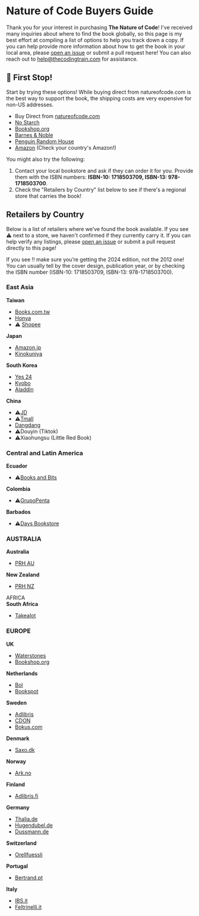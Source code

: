 # Nature of Code Buyers Guide

Thank you for your interest in purchasing **The Nature of Code**! I've received many inquiries about where to find the book globally, so this page is my best effort at compiling a list of options to help you track down a copy. If you can help provide more information about how to get the book in your local area, please [open an issue](https://github.com/nature-of-code/buyers-guide/issues) or submit a pull request here! You can also reach out to help@thecodingtrain.com for assistance.

## 🚉 First Stop!

Start by trying these options! While buying direct from natureofcode.com is the best way to support the book, the shipping costs are very expensive for non-US addresses.

* Buy Direct from [natureofcode.com](http://natureofcode.com)  
* [No Starch](https://nostarch.com/nature-code)  
* [Bookshop.org](https://bookshop.org/p/books/the-nature-of-code-daniel-shiffman/20597363?ean=9781718503700)  
* [Barnes & Noble](https://www.barnesandnoble.com/w/the-nature-of-code-daniel-shiffman/1114086024)  
* [Penguin Random House](https://www.penguinrandomhouse.com/books/739590/the-nature-of-code-by-daniel-shiffman/)  
* [Amazon](https://amzn.to/4e3243y) (Check your country's Amazon!)

You might also try the following:

1. Contact your local bookstore and ask if they can order it for you. Provide them with the ISBN numbers: **ISBN-10: 1718503709, ISBN-13: 978-1718503700**.  
2. Check the "Retailers by Country" list below to see if there's a regional store that carries the book!

## Retailers by Country

Below is a list of retailers where we’ve found the book available. If you see ⚠️ next to a store, we haven't confirmed if they currently carry it. If you can help verify any listings, please [open an issue](https://github.com/nature-of-code/buyers-guide/issues) or submit a pull request directly to this page! 

If you see ‼️ make sure you’re getting the 2024 edition, not the 2012 one! You can usually tell by the cover design, publication year, or by checking the ISBN number (ISBN-10: 1718503709, ISBN-13: 978-1718503700).

### East Asia

**Taiwan**

* [Books.com.tw](https://www.books.com.tw/products/F01a368933?sloc=main)  
* [Honya](https://www.sanmin.com.tw/product/index/013244388)  
* ⚠️ [Shopee](https://shopee.tw/) 

**Japan**

* [Amazon.jp](https://www.amazon.co.jp/dp/1718503709?ref_=cm_sw_r_cp_ud_dp_7F31846DFXY47TCHZGXD)   
* [Kinokuniya](https://www.kinokuniya.co.jp/f/dsg-02-9781718503700)

**South Korea**

* [Yes 24](https://www.yes24.com/Product/Goods/122510645)  
* [Kyobo](https://product.kyobobook.co.kr/detail/S000209056985)  
* [Aladdin](https://www.aladin.co.kr/shop/wproduct.aspx?ItemId=323217460)

**China**

* ⚠️[JD](https://corporate.jd.com/)  
* ⚠️[Tmall](https://www.tmall.com/)  
* [Dangdang](http://product.dangdang.com/11826562379.html)  
* ⚠️Douyin (Tiktok)  
* ⚠️Xiaohungsu (Little Red Book)

### Central and Latin America

**Ecuador**

* ⚠️[Books and Bits](https://www.booksandbits.ec/)

**Colombia**

* ⚠️[GrupoPenta](https://www.facebook.com/ByTheBookGeek/)

**Barbados**

* ⚠️[Days Bookstore](https://daysbookstore.com/)

### AUSTRALIA

**Australia**

* [PRH AU](https://www.penguin.com.au/books/the-nature-of-code-9781718503700)

**New Zealand**

* [PRH NZ](https://www.penguin.co.nz/books/the-nature-of-code-9781718503700)

AFRICA  
**South Africa**

* [Takealot](https://www.takealot.com/the-nature-of-code/PLID93921095)

### EUROPE

**UK**

* [Waterstones](https://www.waterstones.com/book/the-nature-of-code/daniel-shiffman/9781718503700)  
* [Bookshop.org](https://uk.bookshop.org/p/books/the-nature-of-code-daniel-shiffman/7678653?ean=9781718503700)

**Netherlands**

* [Bol](https://www.bol.com/nl/nl/p/the-nature-of-code/9300000169959900/?bltgh=lE-x4NOoIOJTxR5XVYtADA.2_6.7.ProductImage)  
* [Bookspot](https://www.bruna.nl/engelse-boeken/the-nature-of-code-9781718503700)

**Sweden**

* [Adlibris](https://www.adlibris.com/se/bok/the-nature-of-code-9781718503700)  
* [CDON](https://cdon.se/produkt/the-nature-of-code-haftad-eng-375c075606e555ca/)  
* [Bokus.com](https://www.bokus.com/bok/9781718503700/the-nature-of-code/)

**Denmark**

* [Saxo.dk](https://www.saxo.com/dk/the-nature-of-code_bog_9781718503700)

**Norway**

* [Ark.no](https://www.ark.no/produkt/boker/fagboker/the-nature-of-code-9781718503700)

**Finland**

* [Adlibris.fi](https://www.adlibris.com/se/bok/the-nature-of-code-9781718503700)

**Germany**

* [Thalia.de](https://www.thalia.de/shop/home/artikeldetails/A1069471844)  
* [Hugendubel.de](https://www.hugendubel.de/de/buch_kartoniert/daniel_shiffman-the_nature_of_code-46872129-produkt-details.html)  
* [Dussmann.de](https://www.kulturkaufhaus.de/de/detail/ISBN-9781718503700/Shiffman-Daniel/The-Nature-of-Code)

**Switzerland**

* [Orellfuessli](https://www.orellfuessli.ch/shop/home/artikeldetails/A1069471844)

**Portugal**

* [Bertrand.pt](https://www.bertrand.pt/livro/the-nature-of-code-daniel-shiffman/29938217)

**Italy**

* [IBS.it](https://www.ibs.it/nature-of-code-simulating-natural-libro-inglese-daniel-shiffman/e/9781718503700?queryId=06dc47217b677370a38221478453deab)  
* [Feltrinelli.it](https://www.lafeltrinelli.it/nature-of-code-simulating-natural-libro-inglese-daniel-shiffman/e/9781718503700?queryId=fc669c1d763acbe6254858e9a89aaba5)


